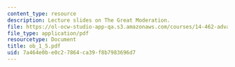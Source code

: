 ```yaml
---
content_type: resource
description: Lecture slides on The Great Moderation.
file: https://ol-ocw-studio-app-qa.s3.amazonaws.com/courses/14-462-advanced-macroeconomics-ii-spring-2007/7a464e0be0c27864ca39f8b7983696d7_ob_1_5.pdf
file_type: application/pdf
resourcetype: Document
title: ob_1_5.pdf
uid: 7a464e0b-e0c2-7864-ca39-f8b7983696d7
---
```

